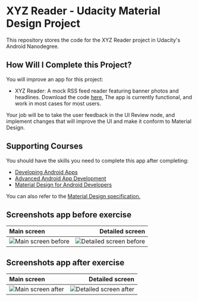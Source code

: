 # XYZ Reader - Udacity Material Design Project

This repository stores the code for the XYZ Reader project in Udacity's Android Nanodegree.

## How Will I Complete this Project?

You will improve an app for this project:

 - XYZ Reader: A mock RSS feed reader featuring banner photos and headlines. Download the code [here.](https://github.com/udacity/xyz-reader-starter-code)
The app is currently functional, and work in most cases for most users.

Your job will be to take the user feedback in the UI Review node, and implement changes that will improve the UI and make it conform to Material Design.

## Supporting Courses

You should have the skills you need to complete this app after completing:

- [Developing Android Apps](https://classroom.udacity.com/courses/ud853)
- [Advanced Android App Development](https://classroom.udacity.com/courses/ud855)
- [Material Design for Android Developers](https://classroom.udacity.com/courses/ud862)

You can also refer to the [Material Design specification.](http://www.google.com/design/spec/material-design/introduction.html)


## Screenshots app before exercise

| Main screen      |     Detailed screen    |   
| :---------------------- | ------------------------: | 
| ![Main screen before](https://raw.github.com/Vanessaguillemain/udacity-xyz-reader/screenshots/screeshots/before_1.png?raw=true)      |  ![Detailed screen before](https://raw.github.com/Vanessaguillemain/udacity-xyz-reader/screenshots/screeshots/before_2.png?raw=true)      | 

## Screenshots app after exercise

| Main screen      |     Detailed screen    |   
| :---------------------- | ------------------------: | 
| ![Main screen after](https://raw.github.com/Vanessaguillemain/udacity-xyz-reader/screenshots/screeshots/after_1.png?raw=true)      |  ![Detailed screen after](https://raw.github.com/Vanessaguillemain/udacity-xyz-reader/screenshots/screeshots/after_2.png?raw=true)      | 


